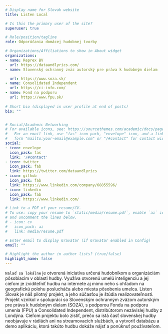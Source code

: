 ```yaml
---
# Display name for Slovak website
title: Listen Local

# Is this the primary user of the site?
superuser: true

# Role/position/tagline
role: Odporúčania domácej hudobnej tvorby

# Organizations/Affiliations to show in About widget
organizations:
- name: Reprex BV
  url: https://dataandlyrics.com/
- name: Slovenský ochranný zväz autorský pre práva k hudobným dielam

  url: https://www.soza.sk/
- name: Consolidated Independent
  url: https://ci-info.com/
- name: Fond na podporu
  url: https://www.fpu.sk/
  
# Short bio (displayed in user profile at end of posts)
bio: ""


# Social/Academic Networking
# For available icons, see: https://sourcethemes.com/academic/docs/page-builder/#icons
#   For an email link, use "fas" icon pack, "envelope" icon, and a link in the
#   form "mailto:your-email@example.com" or "/#contact" for contact widget.
social:
- icon: envelope
  icon_pack: fas
  link: '/#contact'
- icon: twitter
  icon_pack: fab
  link: https://twitter.com/dataandlyrics
- icon: github
  icon_pack: fab
  link: https://www.linkedin.com/company/68855596/
- icon: linkedin
  icon_pack: fab
  link: https://www.linkedin.com/

# Link to a PDF of your resume/CV.
# To use: copy your resume to `static/media/resume.pdf`, enable `ai` icons in `params.toml`, 
# and uncomment the lines below.
# - icon: cv
#   icon_pack: ai
#   link: media/resume.pdf

# Enter email to display Gravatar (if Gravatar enabled in Config)
email: ""

# Highlight the author in author lists? (true/false)
highlight_name: false
---
```


`Nalaď sa lokálne` je otvorená iniciatíva určená hudobníkom a organizáciám pôsobiacim v oblasti hudby. Využíva otvorenú umelú inteligenciu a jej cieľom je zviditeľniť hudbu na internete aj mimo neho s ohľadom na geografickú polohu poslucháča alebo miesta pôsobenia umelca. Listen Slovak je náš pilotný projekt, a jeho súčasťou je štúdia realizovateľnosti. Projekt vznikol v spolupráci so Slovenským ochranným zväzom autorským pre práva k hudobným dielam (SOZA), s podporou Fondu na podporu umenia (FPU) a Consolidated Independent, distribútorom nezávislej hudby z Londýna. Cieľom projektu bolo zistiť, prečo sa istá časť slovenskej hudby neobjavuje v rádiách ani na streamovacích službách, a vytvoriť databázu a demo aplikáciu, ktorá takúto hudbu dokáže nájsť a ponúknuť používateľom.
